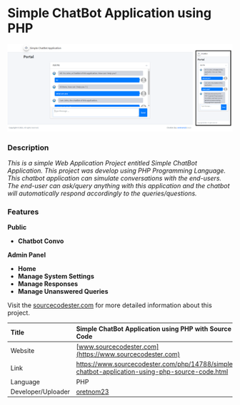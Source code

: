 
# Simple ChatBot Application using PHP

<div align="center"><img src="banner.png" /></div>

### Description

<p><i>This is a simple Web Application Project entitled Simple ChatBot Application. This project was develop using PHP Programming Language. This chatbot application can simulate conversations with the end-users. The end-user can ask/query anything with this application and the chatbot will automatically respond accordingly to the queries/questions.</i></p>

### Features

<strong>Public</strong>

<ul>
  <li><strong>Chatbot Convo</strong></li>
</ul>

<strong>Admin Panel</strong>

<ul>
  <li><strong>Home</strong></li>
  <li><strong>Manage System Settings</strong></li>
  <li><strong>Manage Responses</strong></li>
  <li><strong>Manage Unanswered Queries</strong></li>
</ul>

Visit the [sourcecodester.com](https://www.sourcecodester.com/php/14788/simple-chatbot-application-using-php-source-code.html) for more detailed information about this project.


| Title | Simple ChatBot Application using PHP with Source Code |
|:---|:---|
| Website | [www.sourcecodester.com](https://www.sourcecodester.com) |
| Link | https://www.sourcecodester.com/php/14788/simple-chatbot-application-using-php-source-code.html |
| Language | PHP |
| Developer/Uploader | [oretnom23](https://www.sourcecodester.com/users/tips23) |
